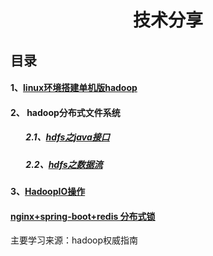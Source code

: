 # <p align="center">技术分享</p>
## 目录

#### 1、[linux环境搭建单机版hadoop](./docs/study_7.md)
#### 2、 hadoop分布式文件系统
##### &ensp;&ensp;&ensp; 2.1、[hdfs之java接口](./docs/study_1.md) 
##### &ensp;&ensp;&ensp; 2.2、[hdfs之数据流](./docs/study_2.md) 
#### 3、[HadoopIO操作](./docs/study_3.md) 

#### [nginx+spring-boot+redis 分布式锁](./docs/study_8.md) 

主要学习来源：hadoop权威指南







